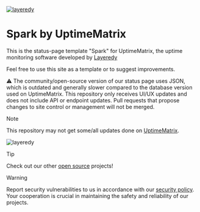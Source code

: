 [![layeredy](https://cdn.layeredy.com/uptimematrix/wordmark.png)](https://uptimematrix.com)

# Spark by UptimeMatrix
This is the status-page template "Spark" for UptimeMatrix, the uptime monitoring software developed by [Layeredy](https://layeredy.com)

Feel free to use this site as a template or to suggest improvements. 

⚠️ The community/open-source version of our status page uses JSON, which is outdated and generally slower compared to the database version used on UptimeMatrix. This repository only receives UI/UX updates and does not include API or endpoint updates. Pull requests that propose changes to site control or management will not be merged.

> [!NOTE]
> This repository may not get some/all updates done on [UptimeMatrix](https://uptimematrix.com).

![layeredy](https://www.uptimematrix.com/assets/homepage-darkmode.png)

> [!TIP]
> Check out our other [open source](https://github.com/layeredy) projects!

> [!WARNING]
> Report security vulnerabilities to us in accordance with our [security policy](https://layeredy.com/security-policy/). Your cooperation is crucial in maintaining the safety and reliability of our projects.